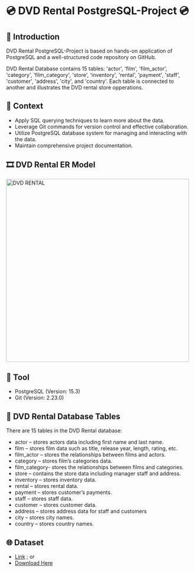 # 💿 DVD Rental PostgreSQL-Project 💿
## 📣 Introduction

DVD Rental PostgreSQL-Project is based on hands-on application of PostgreSQL and a well-structured code repository on GitHub.

DVD Rental Database contains 15 tables: 'actor', 'film', 'film_actor', 'category', 'film_category', 'store', 'inventory', 'rental', 'payment', 'staff', 'customer', 'address', 'city', and 'country'.
Each table is connected to another and illustrates the DVD rental store opperations.

## 📑 Context
- Apply SQL querying techniques to learn more about the data.
- Leverage Git commands for version control and effective collaboration.
- Utilize PostgreSQL database system for managing and interacting with the data.
- Maintain comprehensive project documentation.


## 🎞️ DVD Rental ER Model
<img width="495" alt="DVD RENTAL" src="https://github.com/olhaloshyna12/dvd.rental.postgresql.project/assets/141049666/74c7d600-a1c7-4e5c-8a1d-77f48a8b3115">

## 🔧 Tool
- PostgreSQL (Version: 15.3)
- Git (Version: 2.23.0)

## 📃 DVD Rental Database Tables
There are 15 tables in the DVD Rental database:

- actor – stores actors data including first name and last name.
- film – stores film data such as title, release year, length, rating, etc.
- film_actor – stores the relationships between films and actors.
- category – stores film’s categories data.
- film_category- stores the relationships between films and categories.
- store – contains the store data including manager staff and address.
- inventory – stores inventory data.
- rental – stores rental data.
- payment – stores customer’s payments.
- staff – stores staff data.
- customer – stores customer data.
- address – stores address data for staff and customers
- city – stores city names.
- country – stores country names.

## 🌐 Dataset
- [Link](https://www.postgresqltutorial.com/postgresql-getting-started/postgresql-sample-database/) ; or
- [Download Here](https://github.com/gordonkwokkwok/DVD-Rental-PostgreSQL-Project/tree/main/dataset)
